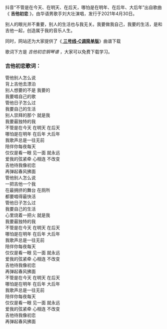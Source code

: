 

抖音“不管是在今天、在明天、在后天，哪怕是在明年、在后年、大后年”出自歌曲《 **吉他初恋** 》，由华语男歌手刘大壮演唱，发行于2021年4月30日。

别人的眼光并不重要，别人的生活也与我无关。我要做我自己，我要的生活，是和吉他一起，创造属于我的音乐人生。

同时，网站还为大家提供了《[ **三号线-C调简单版**](Music-12667-三号线-C调简单版-乘坐地铁三号线往返的两点一线-抖音歌曲.html
"三号线-C调简单版")》曲谱下载

歌词下方是 _吉他初恋钢琴谱_ ，大家可以免费下载学习。

### 吉他初恋歌词：

管他别人怎么说  
背上吉他去漂泊  
别人想要的不是 我要的  
我要唱自己的歌  
管他日子怎么过  
我要自己的生活  
别人崇拜的那个 就是我  
我要最独特的我  
不管是在今天 在明天 在后天  
哪怕是在明年 在后年 大后年  
我歌声总是一往无前  
陪伴你每夜每天  
仅仅是看一眼 见一面 就永远  
爱我的弦紧牵 心相连 不改变  
吉他待我像初恋  
再弹起春风拂面  
管他别人怎么说  
一把吉他一个我  
在最拥挤的舞台 在厕所  
都要唱得最快活  
管他日子怎么过  
我要自己的生活  
心里烧着一把火 就是我  
我要最独特的我  
不管是在今天 在明天 在后天  
哪怕是在明年 在后年 大后年  
我歌声总是一往无前  
陪伴你每夜每天  
仅仅是看一眼 见一面 就永远  
爱我的弦紧牵 心相连 不改变  
吉他待我像初恋  
再弹起春风拂面  
不管是在今天 在明天 在后天  
哪怕是在明年 在后年 大后年  
我歌声总是一往无前  
陪伴你每夜每天  
仅仅是看一眼 见一面 就永远  
爱我的弦紧牵 心相连 不改变  
吉他待我像初恋  
再弹起春风拂面

